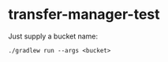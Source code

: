# transfer-manager-test

Just supply a bucket name:
```commandline
./gradlew run --args <bucket>
```
